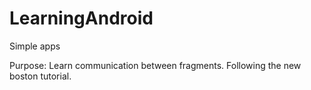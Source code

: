 # LearningAndroid
Simple apps

Purpose:
Learn communication between fragments. Following the new boston tutorial.
